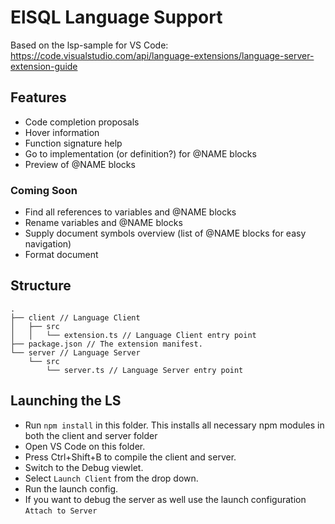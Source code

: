 # ElSQL Language Support

Based on the lsp-sample for VS Code: https://code.visualstudio.com/api/language-extensions/language-server-extension-guide

## Features

- Code completion proposals
- Hover information
- Function signature help
- Go to implementation (or definition?) for @NAME blocks
- Preview of @NAME blocks

### Coming Soon

- Find all references to variables and @NAME blocks
- Rename variables and @NAME blocks
- Supply document symbols overview (list of @NAME blocks for easy navigation)
- Format document

## Structure

```
.
├── client // Language Client
│   ├── src
│   │   └── extension.ts // Language Client entry point
├── package.json // The extension manifest.
└── server // Language Server
    └── src
        └── server.ts // Language Server entry point
```

## Launching the LS

- Run `npm install` in this folder. This installs all necessary npm modules in both the client and server folder
- Open VS Code on this folder.
- Press Ctrl+Shift+B to compile the client and server.
- Switch to the Debug viewlet.
- Select `Launch Client` from the drop down.
- Run the launch config.
- If you want to debug the server as well use the launch configuration `Attach to Server`
